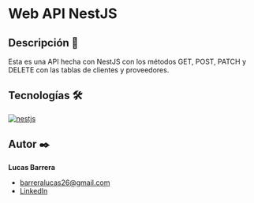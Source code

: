 # Web API NestJS

## Descripción 📑
Esta es una API hecha con NestJS con los métodos GET, POST, PATCH y DELETE con las tablas de clientes y proveedores.

## Tecnologías 🛠
<!-- Iconos sacados de: https://github.com/hendrasob/badges/blob/master/README.md y https://github.com/alexandresanlim/Badges4-README.md-Profile -->
[![nestjs](https://img.shields.io/badge/nestjs-E0234E?style=for-the-badge&logo=nestjs&logoColor=white)](https://es.wikipedia.org/wiki/nestjs)

## Autor ✒️
**Lucas Barrera**

* [barreralucas26@gmail.com](barreralucas26@gmail.com)
* [LinkedIn](https://www.linkedin.com/in/lucas-barrera-dev)
